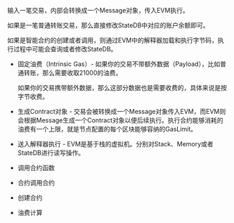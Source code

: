 输入一笔交易，内部会转换成一个Message对象，传入EVM执行。



如果是一笔普通转账交易，那么直接修改StateDB中对应的账户余额即可。



如果是智能合约的创建或者调用，则通过EVM中的解释器加载和执行字节码，执行过程中可能会查询或者修改StateDB。



* 固定油费（Intrinsic Gas）- 如果你的交易不带额外数据（Payload），比如普通转账，那么需要收取21000的油费。

  如果你的交易携带额外数据，那么这部分数据也是需要收费的，具体来说是按字节收费。
* 生成Contract对象 - 交易会被转换成一个Message对象传入EVM，而EVM则会根据Message生成一个Contract对象以便后续执行。执行合约能够消耗的油费有一个上限，就是节点配置的每个区块能够容纳的GasLimit。
* 送入解释器执行 - EVM是基于栈的虚拟机。分别对Stack、Memory或者StateDB进行读写操作。
* 调用合约函数
* 合约调用合约
* 创建合约
* 油费计算



